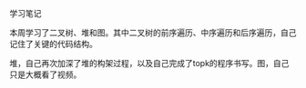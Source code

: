 学习笔记



本周学习了二叉树、堆和图。其中二叉树的前序遍历、中序遍历和后序遍历，自己记住了关键的代码结构。

堆，自己再次加深了堆的构架过程，以及自己完成了topk的程序书写。图，自己只是大概看了视频。